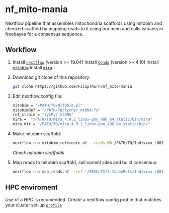 # nf_mito-mania
Nextflow pipeline that assembles mitochondria scaffolds using mitobim and checked scaffold by mapping reads to it using bra mem and calls variants in freebayes for a consensus sequence. 

## Workflow

1) Install [`nextflow`](https://www.nextflow.io/) (version >= 19.04)
   Install [`Conda`](https://conda.io/miniconda.html) (version >= 4.10) 
   Install [`mitobim`](https://github.com/chrishah/MITObim)
   Install [`mira`](https://sourceforge.net/projects/mira-assembler/files/MIRA/stable/)

2) Download git clone of this repository:
   ```bash
   git clone https://github.com/FilipThorn/nf_mito-mania
   ```
3) Edit nextflow.config file:
   ```bash
   mitobim = "/PATH/TO/MITObim.pl"
   mitobimRef = "/PATH/TO/lycPyr_mtDNA.fa"
   ref_strain = "lycPyr_mtDNA"
   mira =  "/PATH/TO/mira_4.0.2_linux-gnu_x86_64_static/bin/mira"
   mira_dir = "/PATH/TO/mira_4.0.2_linux-gnu_x86_64_static/bin/"
   ```
4) Make mitobim scaffold:
   ```bash
   nextflow run mitobim_reference.nf --reads_MB /PATH/TO/Indivxxx_L001_U.fastq.gz --outdir /PATH/TO/RESULTS
   ```
   *Check mitobim scaffolds* 
   
5) Map reads to mitobim scaffold, call varient sites and build consensus:
   ```bash
   nextflow run map_reads.nf --ref '/RESULTS/3.IndexRefs/Indivxxx_L001_U/*.fasta' --outdir /RESULTS --reads_PE '/*_R{1,2}.fastq.gz' --reads_SE '/*_U.fastq.gz'
   ```
 
 ## HPC enviroment
Use of a HPC is recomended. Create a nextflow config profile that matches your cluster set-up [`profile`]( https://www.nextflow.io/docs/latest/config.html#config-profiles)
 
